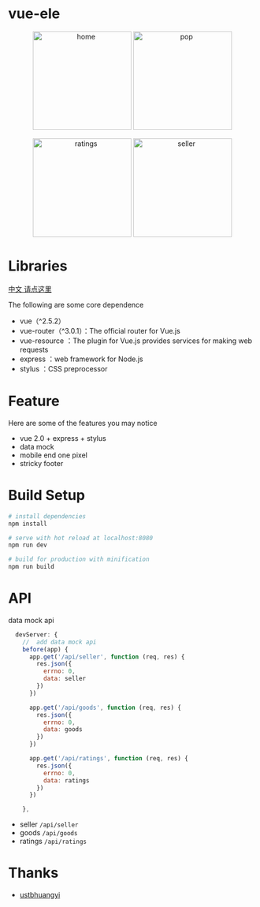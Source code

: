 # vue-ele

<p align="center">
  <img src="dist/static/images/home.gif" width="200" alt="home" />
  <img src="dist/static/images/pop.gif" width="200" alt="pop" />
</p>

<p align="center">
  <img src="dist/static/images/ratings.gif" width="200" alt="ratings" />
  <img src="dist/static/images/seller.gif" width="200" alt="seller" />
</p>

# Libraries

[中文 请点这里](./README-CN.md)

The following are some core dependence

- vue（^2.5.2）
- vue-router（^3.0.1）：The official router for Vue.js
- vue-resource ：The plugin for Vue.js provides services for making web requests
- express ：web framework for Node.js
- stylus ：CSS preprocessor

# Feature

Here are some of the features you may notice

- vue 2.0 + express + stylus
- data mock
- mobile end one pixel
- stricky footer

# Build Setup

```sh
# install dependencies
npm install

# serve with hot reload at localhost:8080
npm run dev

# build for production with minification
npm run build
```

# API

data mock api

```js
  devServer: {
    //  add data mock api
    before(app) {
      app.get('/api/seller', function (req, res) {
        res.json({
          errno: 0,
          data: seller
        })
      })

      app.get('/api/goods', function (req, res) {
        res.json({
          errno: 0,
          data: goods
        })
      })

      app.get('/api/ratings', function (req, res) {
        res.json({
          errno: 0,
          data: ratings
        })
      })

    },
```

- seller `/api/seller`
- goods `/api/goods`
- ratings `/api/ratings`

# Thanks

- [ustbhuangyi](http://coding.imooc.com/class/74.html)
